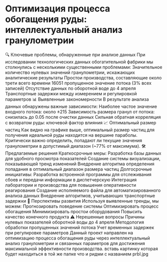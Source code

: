 # Оптимизация процесса обогащения руды: интеллектуальный анализ гранулометрии
🔍 Ключевые проблемы, обнаруженные при анализе данных
При исследовании технологических данных обогатительной фабрики мы столкнулись с несколькими существенными проблемами:
Значительное количество нулевых значений гранулометрии, искажающих аналитические результаты
Простои производства, составляющие около трети всего времени
16051 пропущенное значение потока (3% всех записей)
Отсутствие данных по оборотной воде до 4 апреля
Транспортные задержки между измерением и регулировкой параметров
📊 Выявленные закономерности
В результате анализа данных обнаружены важные зависимости:
Наиболее частое значение входного потока: около ±215
Зависимость размера гранул от потока: снизилась до 0.05 после очистки данных
Сильная обратная корреляция с возвратом руды: ключевой фактор влияния
📈 Оптимальный размер частиц
Как видно на графике выше, оптимальный размер частиц для получения идеальной руды находится на вершине параболы. Критически важно определить, попадают ли текущие значения гранулометрии в допустимый диапазон (~77% от максимума).
🛠 Предлагаемые решения
Краткосрочные меры:
Разработка базы данных для удобного просмотра показателей
Создание системы визуализации, показывающей тренд изменений
Внедрение алгоритма определения попадания в оптимальный диапазон размера частиц
Долгосрочные инициативы:
Разработка встроенной программы для отслеживания сбоев и передачи информации в диспетчерскую
Интеграция лаборатории и производства для повышения оперативности реагирования
Создание исполняемого файла для автоматизированного анализа данных
Внедрение алгоритмов, учитывающих транспортные задержки
🚀 Перспективы развития
Используя выявленные тренды, мы можем:
Прогнозировать поведение системы
Оптимизировать процесс обогащения
Минимизировать простои оборудования
Повысить качество конечного продукта
⚠️ Нерешенные вопросы
Причины нулевых показателей оборотной воды до 4 апреля
Методология обработки пропущенных значений потока
Учет временных задержек при регулировке параметров
Данный проект направлен на оптимизацию процесса обогащения руды через интеллектуальный анализ гранулометрии и связанных параметров для достижения максимальной эффективности производства.
вставь картинку которая будет находиться в той же папке что и ридми с названием prbl.jpg

 
